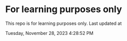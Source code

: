 # For learning purposes only
This repo is for learning purposes only.
Last updated at

Tuesday, November 28, 2023 4:28:52 PM

